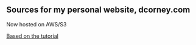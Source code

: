 ## Sources for my personal website, dcorney.com

Now hosted on AWS/S3

[Based on the tutorial](http://taniarascia.com/make-a-static-website-with-jekyll)